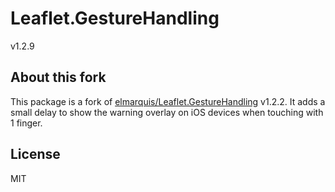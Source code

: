 # Leaflet.GestureHandling

v1.2.9

## About this fork
This package is a fork of [elmarquis/Leaflet.GestureHandling](https://github.com/elmarquis/Leaflet.GestureHandling) v1.2.2.
It adds a small delay to show the warning overlay on iOS devices when touching with 1 finger.

## License

MIT
